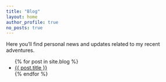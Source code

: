 ```yaml
---
title: "Blog"
layout: home
author_profile: true
no_posts: true
---
```


Here you’ll find personal news and updates related to my recent adventures.

<ul>
  {% for post in site.blog %}
    <li><a href="{{ post.url }}">{{ post.title }}</a></li>
  {% endfor %}
</ul>
